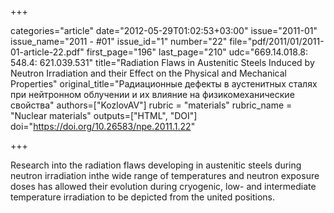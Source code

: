 +++

categories="article"
date="2012-05-29T01:02:53+03:00"
issue="2011-01"
issue_name="2011 - #01"
issue_id="1"
number="22"
file="pdf/2011/01/2011-01-article-22.pdf"
first_page="196"
last_page="210"
udc="669.14.018.8: 548.4: 621.039.531"
title="Radiation Flaws in Austenitic Steels Induced by Neutron Irradiation and their Effect on the Physical and Mechanical Properties"
original_title="Радиационные дефекты в аустенитных сталях при нейтронном облучении и их влияние на физикомеханические свойства"
authors=["KozlovAV"]
rubric = "materials"
rubric_name = "Nuclear materials"
outputs=["HTML", "DOI"]
doi="https://doi.org/10.26583/npe.2011.1.22"

+++

Research into the radiation flaws developing in austenitic steels during neutron irradiation inthe wide range of temperatures and neutron exposure doses has allowed their evolution during cryogenic, low- and intermediate temperature irradiation to be depicted from the united positions.